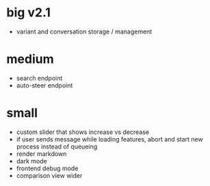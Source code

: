 # big v2.1
- variant and conversation storage / management

# medium
- search endpoint
- auto-steer endpoint

# small
- custom slider that shows increase vs decrease
- if user sends message while loading features, abort and start new process instead of queueing
- render markdown
- dark mode
- frontend debug mode
- comparison view wider